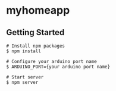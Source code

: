 # myhomeapp

## Getting Started


    # Install npm packages
    $ npm install
    
    # Configure your arduino port name
    $ ARDUINO_PORT={your arduino port name}
    
    # Start server
    $ npm server
